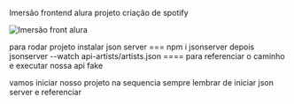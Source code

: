 Imersão frontend alura projeto criação de spotify

![Imersão front alura](https://github.com/user-attachments/assets/60f5922a-deeb-4f16-9c50-cce9f8d243e7)

para rodar projeto instalar json server === npm i jsonserver
depois jsonserver --watch api-artists/artists.json ==== para referenciar o caminho e executar nossa api fake

vamos iniciar nosso projeto na sequencia sempre lembrar de iniciar json server e referenciar
